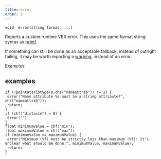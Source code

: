 ```yaml
---
title: error
order: 3
---
```

`void  error(string format, ...)`

Reports a custom runtime VEX error. This uses the same format string syntax as [printf](./printf "Prints values to the console which started the VEX program.").

If something can still be done as an acceptable fallback, instead of outright failing,
it may be worth reporting a [warning](./warning "Reports a custom runtime VEX warning."), instead of an error.

Examples

## examples

```vex
if (!pointattribtype(0,chs("nameattrib")) != 2) {
 error("Name attribute %s must be a string attribute!", chs("nameattrib"));
 return;
}
if (chf("distance") < 0) {
 error("")
}
float minimumValue = chf("min");
float maximumValue = chf("max");
if (minimumValue >= maximumValue) {
 error("Minimum (%f) must be strictly less than maximum (%f)! It's unclear what should be done.", minimumValue, maximumValue);
 return;
}

```
